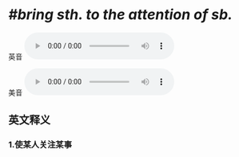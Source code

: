 # ***\#bring sth. to the attention of sb.*** 
英音
<audio src="./media/bring sth. to the attention of sb.1.aac" controls="controls"></audio>

美音
<audio src="./media/bring sth. to the attention of sb.2.aac" controls="controls"></audio>



  

英文释义
---
### 1.**使某人关注某事**  


